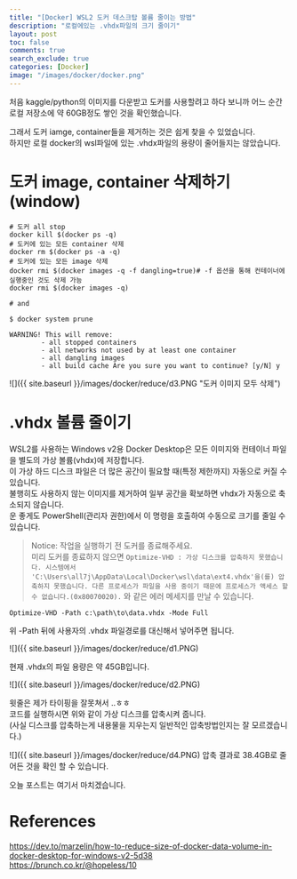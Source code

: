 ```yaml
---
title: "[Docker] WSL2 도커 데스크탑 볼륨 줄이는 방법"
description: "로컬에있는 .vhdx파일의 크기 줄이기"
layout: post
toc: false
comments: true
search_exclude: true
categories: [Docker]
image: "/images/docker/docker.png"
---
```


처음 kaggle/python의 이미지를 다운받고 도커를 사용할려고 하다 보니까 어느 순간 로컬 저장소에 약 60GB정도 쌓인 것을 확인했습니다.


그래서 도커 iamge, container들을 제거하는 것은 쉽게 찾을 수 있었습니다.  
하지만 로컬 docker의 wsl파일에 있는 .vhdx파일의 용량이 줄어들지는 않았습니다.


# 도커 image, container 삭제하기(window)
```
# 도커 all stop
docker kill $(docker ps -q)
# 도커에 있는 모든 container 삭제
docker rm $(docker ps -a -q)
# 도커에 있는 모든 image 삭제
docker rmi $(docker images -q -f dangling=true)# -f 옵션을 통해 컨테이너에 실행중인 것도 삭제 가능
docker rmi $(docker images -q)

# and

$ docker system prune

WARNING! This will remove:
        - all stopped containers
        - all networks not used by at least one container
        - all dangling images
        - all build cache Are you sure you want to continue? [y/N] y
```

![]({{ site.baseurl }}/images/docker/reduce/d3.PNG "도커 이미지 모두 삭제")


# .vhdx 볼륨 줄이기

WSL2를 사용하는 Windows v2용 Docker Desktop은 모든 이미지와 컨테이너 파일을 별도의 가상 볼륨(vhdx)에 저장합니다.  
이 가상 하드 디스크 파일은 더 많은 공간이 필요할 때(특정 제한까지) 자동으로 커질 수 있습니다.  
불행히도 사용하지 않는 이미지를 제거하여 일부 공간을 확보하면 vhdx가 자동으로 축소되지 않습니다.  
운 좋게도 PowerShell(관리자 권한)에서 이 명령을 호출하여 수동으로 크기를 줄일 수 있습니다.

> Notice: 작업을 실행하기 전 도커를 종료해주세요.  
미리 도커를 종료하지 않으면 `Optimize-VHD : 가상 디스크를 압축하지 못했습니다.
시스템에서 'C:\Users\all7j\AppData\Local\Docker\wsl\data\ext4.vhdx'을(를) 압축하지 못했습니다. 다른 프로세스가 파일을
사용 중이기 때문에 프로세스가 액세스 할 수 없습니다.(0x80070020).` 와 같은 에러 메세지를 만날 수 있습니다.

```
Optimize-VHD -Path c:\path\to\data.vhdx -Mode Full

```
위 -Path 뒤에 사용자의 .vhdx 파일경로를 대신해서 넣어주면 됩니다.

![]({{ site.baseurl }}/images/docker/reduce/d1.PNG)


현재 .vhdx의 파일 용량은 약 45GB입니다.

![]({{ site.baseurl }}/images/docker/reduce/d2.PNG)


윗줄은 제가 타이핑을 잘못쳐서 ..ㅎㅎ  
코드를 실행하시면 위와 같이 가상 디스크를 압축시켜 줍니다.  
(사실 디스크를 압축하는게 내용물을 지우는지 일반적인 압축방법인지는 잘 모르겠습니다.)


![]({{ site.baseurl }}/images/docker/reduce/d4.PNG)
압축 결과로 38.4GB로 줄어든 것을 확인 할 수 있습니다.




오늘 포스트는 여기서 마치겠습니다.

# References
<https://dev.to/marzelin/how-to-reduce-size-of-docker-data-volume-in-docker-desktop-for-windows-v2-5d38>  
<https://brunch.co.kr/@hopeless/10>